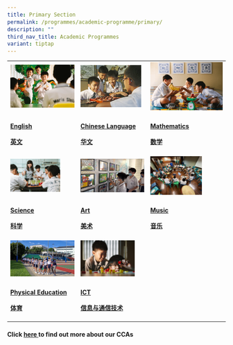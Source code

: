 ```yaml
---
title: Primary Section
permalink: /programmes/academic-programme/primary/
description: ""
third_nav_title: Academic Programmes
variant: tiptap
---
```

<table style="minWidth: 75px">
<colgroup>
<col>
<col>
<col>
</colgroup>
<tbody>
<tr>
<td rowspan="1" colspan="1">
<div class="isomer-image-wrapper">
<img style="width: 100%" height="auto" width="100%" alt="english" src="/images/english_v3.png">
</div>
</td>
<td rowspan="1" colspan="1">
<div class="isomer-image-wrapper">
<img style="width:95%" height="auto" width="100%" alt="chinese language" src="/images/chinese%20language.jpeg">
</div>
</td>
<td rowspan="1" colspan="1">
<div class="isomer-image-wrapper">
<img style="max-width: 100%; height: auto;" height="auto" width="100%" src="/images/math_v3.png">
</div>
</td>
</tr>
<tr>
<td rowspan="1" colspan="1">
<h4><a href="/programmes/primary/academic-programme/english/" rel="noopener noreferrer nofollow" target="_blank">English<br><br>英文</a></h4>
</td>
<td rowspan="1" colspan="1">
<h4><a href="/programmes/primary/academic-programme/chinese/" rel="noopener noreferrer nofollow" target="_blank">Chinese Language<br><br>华文</a></h4>
</td>
<td rowspan="1" colspan="1">
<h4><a href="/programmes/primary/academic-programme/mathematics/" rel="noopener noreferrer nofollow" target="_blank">Mathematics<br><br>数学</a></h4>
</td>
</tr>
<tr>
<td rowspan="1" colspan="1">
<div class="isomer-image-wrapper">
<img style="width:78%" height="auto" width="100%" alt="science" src="/images/science_v3.png">
</div>
</td>
<td rowspan="1" colspan="1">
<div class="isomer-image-wrapper">
<img style="width:100%" height="auto" width="100%" alt="art" src="/images/art%20%20%20.jpeg">
</div>
</td>
<td rowspan="1" colspan="1">
<div class="isomer-image-wrapper">
<img style="width:71%" height="auto" width="100%" alt="music" src="/images/music%20.jpeg">
</div>
</td>
</tr>
<tr>
<td rowspan="1" colspan="1">
<h4><a href="/programmes/primary/academic-programme/science/" rel="noopener noreferrer nofollow" target="_blank">Science<br><br>科学</a></h4>
</td>
<td rowspan="1" colspan="1">
<h4><a href="/programmes/primary/academic-programme/art/" rel="noopener noreferrer nofollow" target="_blank">Art<br><br>美术</a></h4>
</td>
<td rowspan="1" colspan="1">
<h4><a href="/programmes/primary/academic-programme/music/" rel="noopener noreferrer nofollow" target="_blank">Music<br><br>音乐</a></h4>
</td>
</tr>
<tr>
<td rowspan="1" colspan="1">
<div class="isomer-image-wrapper">
<img style="width:100%" height="auto" width="100%" alt="PE" src="/images/physical%20education.jpeg">
</div>
</td>
<td rowspan="1" colspan="1">
<div class="isomer-image-wrapper">
<img style="width:85%" height="auto" width="100%" alt="ICT" src="/images/ictprimary-min.jpg">
</div>
</td>
<td rowspan="1" colspan="1">
<p></p>
</td>
</tr>
<tr>
<td rowspan="1" colspan="1">
<h4><a href="/programmes/primary/academic-programme/physical-education/" rel="noopener noreferrer nofollow" target="_blank">Physical Education<br><br>体育</a></h4>
</td>
<td rowspan="1" colspan="1">
<p></p>
<h4><a href="/academic-programme/primary/ict-primary/" rel="noopener noreferrer nofollow" target="_blank">ICT<br><br>信息与通信技术</a></h4>
</td>
<td rowspan="1" colspan="1">
<p></p>
</td>
</tr>
</tbody>
</table>
<h4>Click <a href="/our-programmes/cca/primary/" rel="noopener nofollow" target="_blank">here </a>to find out more about our CCAs</h4>
<p></p>